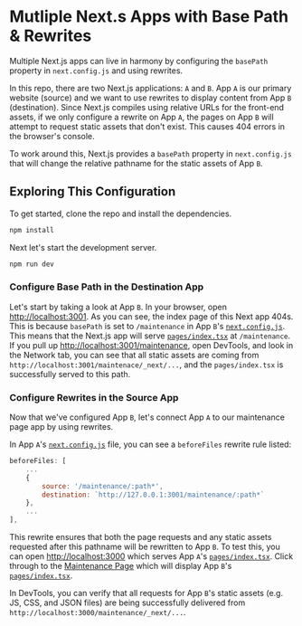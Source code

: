 # Mutliple Next.s Apps with Base Path & Rewrites
Multiple Next.js apps can live in harmony by configuring the `basePath` property in `next.config.js` and using rewrites.

In this repo, there are two Next.js applications: `A` and `B`. App `A` is our primary website (source) and we want to use rewrites to display content from App `B` (destination). Since Next.js compiles using relative URLs for the front-end assets, if we only configure a rewrite on App `A`, the pages on App `B` will attempt to request static assets that don't exist. This causes 404 errors in the browser's console.

To work around this, Next.js provides a `basePath` property in `next.config.js` that will change the relative pathname for the static assets of App `B`.

## Exploring This Configuration
To get started, clone the repo and install the dependencies.

```bash
npm install
```

Next let's start the development server.

```bash
npm run dev
```
### Configure Base Path in the Destination App
Let's start by taking a look at App `B`. In your browser, open [http://localhost:3001](http://localhost:3001). As you can see, the index page of this Next app 404s. This is because `basePath` is set to `/maintenance` in App `B`'s [`next.config.js`](./apps/b/next.config.js). This means that the Next.js app will serve [`pages/index.tsx`](./apps/b/pages/index.tsx) at `/maintenance`. If you pull up [http://localhost:3001/maintenance](http://localhost:3001/maintenance), open DevTools, and look in the Network tab, you can see that all static assets are coming from `http://localhost:3001/maintenace/_next/...`, and the `pages/index.tsx` is successfully served to this path.

### Configure Rewrites in the Source App
Now that we've configured App `B`, let's connect App `A` to our maintenance page app by using rewrites.

In App `A`'s [`next.config.js`](./apps/a/next.config.js) file, you can see a `beforeFiles` rewrite rule listed:

```js
beforeFiles: [
    ...
    {
        source: '/maintenance/:path*',
        destination: `http://127.0.0.1:3001/maintenance/:path*`
    },
    ...
],
```
This rewrite ensures that both the page requests and any static assets requested after this pathname will be rewritten to App `B`. To test this, you can open [http://localhost:3000](http://localhost:3000) which serves App `A`'s [`pages/index.tsx`](./apps/a/pages/index.tsx). Click through to the [Maintenance Page](http://localhost:3000/maintenance) which will display App `B`'s [`pages/index.tsx`](./apps/b/pages/index.tsx).

In DevTools, you can verify that all requests for App `B`'s static assets (e.g. JS, CSS, and JSON files) are being successfully delivered from `http://localhost:3000/maintenance/_next/...`.
